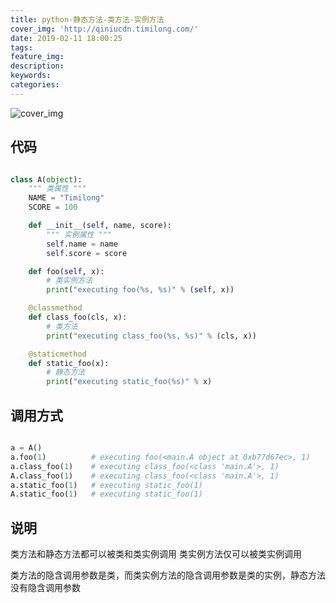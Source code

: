 ```yaml
---
title: python-静态方法-类方法-实例方法
cover_img: 'http://qiniucdn.timilong.com/'
date: 2019-02-11 18:00:25
tags:
feature_img:
description:
keywords:
categories:
---
```


![cover_img]()


## 代码

```python

class A(object):
    """ 类属性 """
    NAME = "Timilong"
    SCORE = 100

    def __init__(self, name, score):
        """ 实例属性 """
        self.name = name
        self.score = score

    def foo(self, x):
        # 类实例方法
        print("executing foo(%s, %s)" % (self, x))

    @classmethod
    def class_foo(cls, x):
        # 类方法
        print("executing class_foo(%s, %s)" % (cls, x))

    @staticmethod
    def static_foo(x):
        # 静态方法
        print("executing static_foo(%s)" % x)

```

## 调用方式

```python

a = A()
a.foo(1)          # executing foo(<main.A object at 0xb77d67ec>, 1)
a.class_foo(1)    # executing class_foo(<class 'main.A'>, 1)
A.class_foo(1)    # executing class_foo(<class 'main.A'>, 1)
a.static_foo(1)   # executing static_foo(1)
A.static_foo(1)   # executing static_foo(1)
```

## 说明

类方法和静态方法都可以被类和类实例调用
类实例方法仅可以被类实例调用

类方法的隐含调用参数是类，而类实例方法的隐含调用参数是类的实例，静态方法没有隐含调用参数